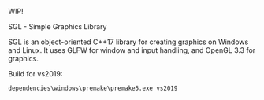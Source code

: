 WIP!

SGL - Simple Graphics Library

SGL is an object-oriented C++17 library for creating graphics on Windows and Linux. It uses GLFW for window and input handling, and OpenGL 3.3 for graphics.

Build for vs2019:
```
dependencies\windows\premake\premake5.exe vs2019
```
